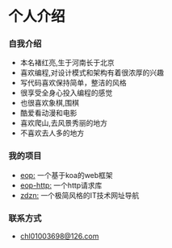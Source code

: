 个人介绍
=======

### 自我介绍
- 本名褚红亮,生于河南长于北京
- 喜欢编程,对设计模式和架构有着很浓厚的兴趣
- 写代码喜欢保持简单，整洁的风格
- 很享受全身心投入编程的感觉
- 也很喜欢象棋,围棋
- 酷爱看动漫和电影
- 喜欢爬山,去风景秀丽的地方
- 不喜欢去人多的地方

### 我的项目
- [eop:](https://github.com/chuhongliang/eop) 一个基于koa的web框架
- [eop-http:](https://github.com/chuhongliang/eop-http) 一个http请求库
- [zdzn:](http://zdzn.net) 一个极简风格的IT技术网址导航

### 联系方式
- chl01003698@126.com
